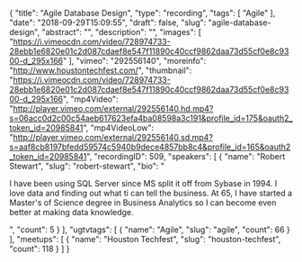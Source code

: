 {
  "title": "Agile Database Design",
  "type": "recording",
  "tags": [
    "Agile"
  ],
  "date": "2018-09-29T15:09:55",
  "draft": false,
  "slug": "agile-database-design",
  "abstract": "",
  "description": "",
  "images": [
    "https://i.vimeocdn.com/video/728974733-28ebb1e6820e01c2d087cdaef8e547f11890c40ccf9862daa73d55cf0e8c9300-d_295x166"
  ],
  "vimeo": "292556140",
  "moreinfo": "http://www.houstontechfest.com/",
  "thumbnail": "https://i.vimeocdn.com/video/728974733-28ebb1e6820e01c2d087cdaef8e547f11890c40ccf9862daa73d55cf0e8c9300-d_295x166",
  "mp4Video": "http://player.vimeo.com/external/292556140.hd.mp4?s=06acc0d2c00c54aeb617623efa4ba08598a3c191&profile_id=175&oauth2_token_id=20985841",
  "mp4VideoLow": "http://player.vimeo.com/external/292556140.sd.mp4?s=aaf8cb8197bfedd59574c5940b9dece4857bb8c4&profile_id=165&oauth2_token_id=20985841",
  "recordingID": 509,
  "speakers": [
    {
      "name": "Robert Stewart",
      "slug": "robert-stewart",
      "bio": "<p>I have been using SQL Server since MS split it off from Sybase in 1994. I love data and finding out what ti can tell the business. At 65, I have started a Master's of Science degree in Business Analytics so I can become even better at making data knowledge.</p>",
      "count": 5
    }
  ],
  "ugtvtags": [
    {
      "name": "Agile",
      "slug": "agile",
      "count": 66
    }
  ],
  "meetups": [
    {
      "name": "Houston Techfest",
      "slug": "houston-techfest",
      "count": 118
    }
  ]
}
